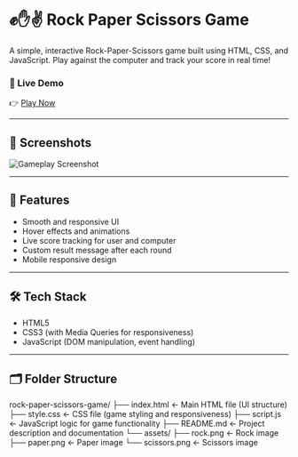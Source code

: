 # ✊✋✌️ Rock Paper Scissors Game

A simple, interactive Rock-Paper-Scissors game built using HTML, CSS, and JavaScript. Play against the computer and track your score in real time!

### 🔗 Live Demo  
👉 [Play Now](https://prasenjeet08.github.io/Rock-Paper-Scissor-Game/)

---

## 📸 Screenshots

![Gameplay Screenshot](./assets/screenshot.png) <!-- Replace or remove if you don't have a screenshot -->

---

## 🧩 Features

- Smooth and responsive UI
- Hover effects and animations
- Live score tracking for user and computer
- Custom result message after each round
- Mobile responsive design

---

## 🛠️ Tech Stack

- HTML5
- CSS3 (with Media Queries for responsiveness)
- JavaScript (DOM manipulation, event handling)

---

## 🗂️ Folder Structure

rock-paper-scissors-game/
├── index.html           ← Main HTML file (UI structure)
├── style.css            ← CSS file (game styling and responsiveness)
├── script.js            ← JavaScript logic for game functionality
├── README.md            ← Project description and documentation
└── assets/
    ├── rock.png         ← Rock image
    ├── paper.png        ← Paper image
    └── scissors.png     ← Scissors image
